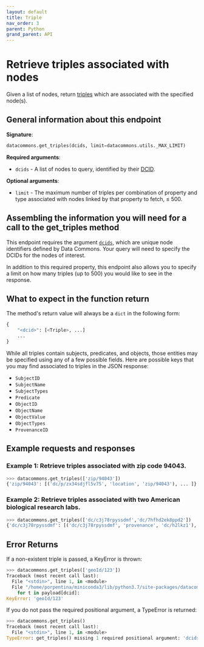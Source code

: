 ```yaml
---
layout: default
title: Triple
nav_order: 3
parent: Python
grand_parent: API
---
```


# Retrieve triples associated with nodes

Given a list of nodes, return [triples](https://docs.datacommons.org/glossary.html) which are associated with the specified
node(s).

## General information about this endpoint

**Signature**: 

```python
datacommons.get_triples(dcids, limit=datacommons.utils._MAX_LIMIT)
```

**Required arguments**:

*   `dcids` - A list of nodes to query, identified by their [DCID](https://docs.datacommons.org/glossary.html).

**Optional arguments**:

*   `limit` - The maximum number of triples per combination of
    property and type associated with nodes linked by that property to fetch,
    ≤ 500.

## Assembling the information you will need for a call to the get_triples method

This endpoint requires the argument [`dcids`](https://docs.datacommons.org/glossary.html), which are unique node identifiers defined by Data Commons. Your query will need to specify the DCIDs for the nodes of interest.

In addition to this required property, this endpoint also allows you to specify a limit on how many triples (up to 500) you would like to see in the response.

## What to expect in the function return

The method's return value will always be a `dict` in the following form:

```python
{
    "<dcid>": [<Triple>, ...]
    ...
}
```

While all triples contain subjects, predicates, and objects, those entities may be specified using any of a few possible fields. Here are possible keys that you may find associated to triples in the JSON response:

  -	`SubjectID`
  -	`SubjectName`
  -	`SubjectTypes`
  -	`Predicate`
  -	`ObjectID`
  -	`ObjectName`
  -	`ObjectValue`
  -	`ObjectTypes`
  -	`ProvenanceID`

## Example requests and responses

### Example 1: Retrieve triples associated with zip code 94043.

```python
>>> datacommons.get_triples(['zip/94043'])
{'zip/94043': [('dc/p/zx34sdjfl5v75', 'location', 'zip/94043'), ... ]}
```

### Example 2: Retrieve triples associated with two American biological research labs.

```python
>>> datacommons.get_triples(['dc/c3j78rpyssdmf','dc/7hfhd2ek8ppd2'])
{'dc/c3j78rpyssdmf': [('dc/c3j78rpyssdmf', 'provenance', 'dc/h2lkz1'), ('dc/zn6l0flenf3m6', 'biosampleOntology', 'dc/c3j78rpyssdmf'), ('dc/tkcknpfwxfrhf', 'biosampleOntology', 'dc/c3j78rpyssdmf'), ('dc/jdzbbfhgzghv1', 'biosampleOntology', 'dc/c3j78rpyssdmf'), ('dc/4f9w8lhcwggxc', 'biosampleOntology', 'dc/c3j78rpyssdmf')], 'dc/7hfhd2ek8ppd2': [('dc/4mjs95b1meh1h', 'biosampleOntology', 'dc/7hfhd2ek8ppd2'), ('dc/13xcyzcr819cb', 'biosampleOntology', 'dc/7hfhd2ek8ppd2'), ('dc/7hfhd2ek8ppd2', 'provenance', 'dc/h2lkz1')]}

```

## Error Returns

If a non-existent triple is passed, a KeyError is thrown:

```python
>>> datacommons.get_triples(['geoId/123'])
Traceback (most recent call last):
  File "<stdin>", line 1, in <module>
  File "/home/porpentina/miniconda3/lib/python3.7/site-packages/datacommons/core.py", line 251, in get_triples
    for t in payload[dcid]:
KeyError: 'geoId/123'
```

If you do not pass the required positional argument, a TypeError is returned:

```python
>>> datacommons.get_triples()
Traceback (most recent call last):
  File "<stdin>", line 1, in <module>
TypeError: get_triples() missing 1 required positional argument: 'dcids'
```
